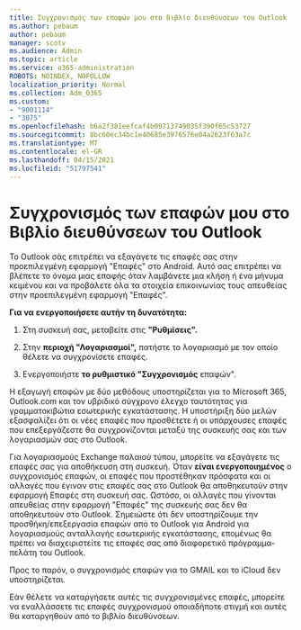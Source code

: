 ```yaml
---
title: Συγχρονισμός των επαφών μου στο Βιβλίο διευθύνσεων του Outlook
ms.author: pebaum
author: pebaum
manager: scotv
ms.audience: Admin
ms.topic: article
ms.service: o365-administration
ROBOTS: NOINDEX, NOFOLLOW
localization_priority: Normal
ms.collection: Adm_O365
ms.custom:
- "9001114"
- "3075"
ms.openlocfilehash: b6a2f381eefcaf4b09713749035f390f65c53727
ms.sourcegitcommit: 8bc60ec34bc1e40685e3976576e04a2623f63a7c
ms.translationtype: MT
ms.contentlocale: el-GR
ms.lasthandoff: 04/15/2021
ms.locfileid: "51797541"
---
```

# <a name="sync-my-outlook-contacts-to-my-address-book"></a>Συγχρονισμός των επαφών μου στο Βιβλίο διευθύνσεων του Outlook

Το Outlook σάς επιτρέπει να εξαγάγετε τις επαφές σας στην προεπιλεγμένη εφαρμογή "Επαφές" στο Android. Αυτό σας επιτρέπει να βλέπετε το όνομα μιας επαφής όταν λαμβάνετε μια κλήση ή ένα μήνυμα κειμένου και να προβάλετε όλα τα στοιχεία επικοινωνίας τους απευθείας στην προεπιλεγμένη εφαρμογή "Επαφές".
 
**Για να ενεργοποιήσετε αυτήν τη δυνατότητα:**
 
1. Στη συσκευή σας, μεταβείτε στις **"Ρυθμίσεις".**

2. Στην **περιοχή "Λογαριασμοί",** πατήστε το λογαριασμό με τον οποίο θέλετε να συγχρονίσετε επαφές.

3. Ενεργοποιήστε **το ρυθμιστικό "Συγχρονισμός** επαφών".
 
Η εξαγωγή επαφών με δύο μεθόδους υποστηρίζεται για το Microsoft 365, Outlook.com και τον υβριδικό σύγχρονο έλεγχο ταυτότητας για γραμματοκιβώτια εσωτερικής εγκατάστασης. Η υποστήριξη δύο μελών εξασφαλίζει ότι οι νέες επαφές που προσθέτετε ή οι υπάρχουσες επαφές που επεξεργάζεστε θα συγχρονίζονται μεταξύ της συσκευής σας και των λογαριασμών σας στο Outlook.
 
Για λογαριασμούς Exchange παλαιού τύπου, μπορείτε να εξαγάγετε τις επαφές σας για αποθήκευση στη συσκευή. Όταν **είναι ενεργοποιημένος** ο συγχρονισμός επαφών, οι επαφές που προστέθηκαν πρόσφατα και οι αλλαγές που έγιναν στις επαφές σας στο Outlook θα αποθηκευτούν στην εφαρμογή Επαφές στη συσκευή σας. Ωστόσο, οι αλλαγές που γίνονται απευθείας στην εφαρμογή "Επαφές" της συσκευής σας δεν θα αποθηκευτούν στο Outlook. Σημειώστε ότι δεν υποστηρίζουμε την προσθήκη/επεξεργασία επαφών από το Outlook για Android για λογαριασμούς ανταλλαγής εσωτερικής εγκατάστασης, επομένως θα πρέπει να διαχειριστείτε τις επαφές σας από διαφορετικό πρόγραμμα-πελάτη του Outlook.
 
Προς το παρόν, ο συγχρονισμός επαφών για το GMAIL και το iCloud δεν υποστηρίζεται.
 
Εάν θέλετε να καταργήσετε αυτές τις συγχρονισμένες  επαφές, μπορείτε να εναλλάσσετε τις επαφές συγχρονισμού οποιαδήποτε στιγμή και αυτές θα καταργηθούν από το βιβλίο διευθύνσεων.
